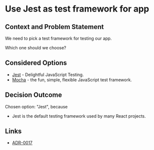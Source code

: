 # Use Jest as test framework for app

## Context and Problem Statement

We need to pick a test framework for testing our app.

Which one should we choose?

## Considered Options

* [Jest](https://jestjs.io/) - Delightful JavaScript Testing.
* [Mocha](https://mochajs.org/) - the fun, simple, flexible JavaScript test framework.

## Decision Outcome

Chosen option: "Jest", because
* Jest is the default testing framework used by many React projects.

## Links

* [ADR-0017](0017-use-react-as-framework-for-app.md)
